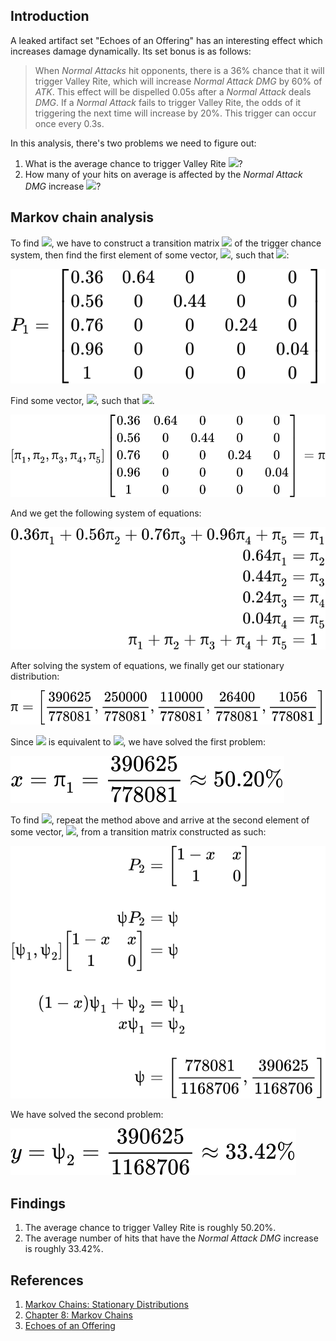 ## Introduction
A leaked artifact set "Echoes of an Offering" has an interesting effect which increases damage dynamically. Its set bonus is as follows:

>When *Normal Attacks* hit opponents, there is a 36% chance that it will trigger Valley Rite, which will increase *Normal Attack DMG* by 60% of *ATK*. This effect will be dispelled 0.05s after a *Normal Attack* deals *DMG*. If a *Normal Attack* fails to trigger Valley Rite, the odds of it triggering the next time will increase by 20%. This trigger can occur once every 0.3s.

In this analysis, there's two problems we need to figure out:

1. What is the average chance to trigger Valley Rite <img src="https://latex.codecogs.com/gif.latex?\left(x\right)">? 
3. How many of your hits on average is affected by the *Normal Attack DMG* increase <img src="https://latex.codecogs.com/gif.latex?\left(y\right)">?

## Markov chain analysis

To find <img src="https://latex.codecogs.com/gif.latex?x">, we have to construct a transition matrix <img src="https://latex.codecogs.com/gif.latex?P_1"> of the trigger chance system, then find the first element of some vector, <img src="https://latex.codecogs.com/gif.latex?\pi">, such that <img src="https://latex.codecogs.com/gif.latex?\pi%20P_1=\pi">:

<img src="assets/equation1.svg">

Find some vector, <img src="https://latex.codecogs.com/gif.latex?\pi">, such that <img src="https://latex.codecogs.com/gif.latex?\pi%20P_1=\pi">.

<img src="assets/equation2.svg">

And we get the following system of equations:

<img src="assets/equation3.svg">

After solving the system of equations, we finally get our stationary distribution:

<img src="assets/equation4.svg">

Since <img src="https://latex.codecogs.com/gif.latex?x"> is equivalent to <img src="https://latex.codecogs.com/gif.latex?\pi_1">, we have solved the first problem:

<img src="assets/equation5.svg">

To find <img src="https://latex.codecogs.com/gif.latex?y">, repeat the method above and arrive at the second element of some vector, <img src="https://latex.codecogs.com/gif.latex?\psi">, from a transition matrix constructed as such:

<img src="assets/equation6.svg">

We have solved the second problem:

<img src="assets/equation7.svg">

## Findings

1. The average chance to trigger Valley Rite is roughly 50.20%.
2. The average number of hits that have the *Normal Attack DMG* increase is roughly 33.42%.

## References

1. [Markov Chains: Stationary Distributions](https://www.stat.berkeley.edu/~mgoldman/Section0220.pdf)
2. [Chapter 8: Markov Chains](https://www.stat.auckland.ac.nz/~fewster/325/notes/ch8.pdf)
3. [Echoes of an Offering](https://genshin.honeyhunterworld.com/db/art/a_15024/?lang=EN)

